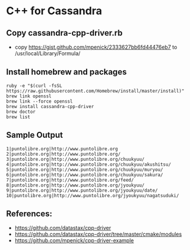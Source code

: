 C++ for Cassandra
=================

## Copy cassandra-cpp-driver.rb
* copy https://gist.github.com/mpenick/2333627bb6fd44476eb7 to /usr/local/Library/Formula/


## Install homebrew and packages

```
ruby -e "$(curl -fsSL https://raw.githubusercontent.com/Homebrew/install/master/install)"
brew link openssl
brew link --force openssl
brew install cassandra-cpp-driver
brew doctor
brew list
```

## Sample Output
```
1|puntolibre.org|http://www.puntolibre.org
2|puntolibre.org|http://www.puntolibre.org/
3|puntolibre.org|http://www.puntolibre.org/chuukyuu/
4|puntolibre.org|http://www.puntolibre.org/chuukyuu/akushitsu/
5|puntolibre.org|http://www.puntolibre.org/chuukyuu/muryou/
6|puntolibre.org|http://www.puntolibre.org/chuukyuu/sakura/
7|puntolibre.org|http://www.puntolibre.org/feed/
8|puntolibre.org|http://www.puntolibre.org/jyoukyuu/
9|puntolibre.org|http://www.puntolibre.org/jyoukyuu/date/
10|puntolibre.org|http://www.puntolibre.org/jyoukyuu/nagatsuduki/
```

## References:

* https://github.com/datastax/cpp-driver
* https://github.com/datastax/cpp-driver/tree/master/cmake/modules
* https://github.com/mpenick/cpp-driver-example


